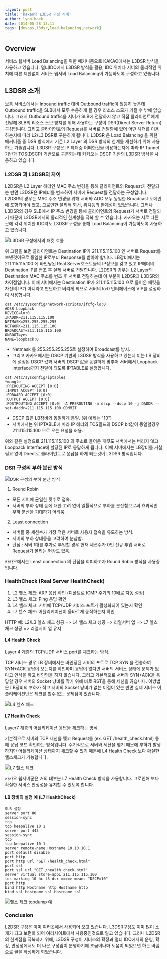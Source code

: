 ```yaml
---
layout: post
title: 'kakao의 L3DSR 구성 사례'
author: lynn.baek
date: 2014-05-28 13:11
tags: [devops,l3dsr,load-balancing,network]
---
```

## Overview

서비스 웹서버 Load Balancing을 위한 메커니즘으로 KAKAO에서는 L3DSR 방식을 사용하고 있습니다. 멀티IDC에서 L3DSR 방식을 활용, IDC 위치나 서버의 물리적인 위치에 따른 제한없이 서비스 웹서버 Load Balancing이 가능하도록 구성하고 있습니다.
<!--more-->

## L3DSR 소개

보통 서비스에서는 Inbound traffic 대비 Outbound traffic이 월등히 높은데 Outbound traffic을 SLB에서 모두 수용하게 될 경우 리소스 소모가 커질 수 밖에 없습니다. 그래서 Outbound traffic을 서버가 SLB에 전달하지 않고 직접 클라이언트에게 전달해 SLB의 리소스 소모 방지를 위해 사용하는 구성이 DSR(Direct Server Return) 구성입니다. 그리고 클라이언트의 Request를 서버로 전달함에 있어 어떤 헤더를 이용하는지에 따라 L2/L3 DSR로 구분하게 됩니다. L3DSR 은 Load Balancing 을 위한 메커니즘 중 DSR 방식에서 기존 L2 Layer 의 DSR 방식의 한계를 개선하기 위해 사용하는 기술입니다. L3DSR 구성은 IP 헤더중 어떠한것을 이용하는지에 따라 IP Tunnel 기반과 TOS(DSCP) 기반으로 구분되는데 카카오는 DSCP 기반의 L3DSR 방식을 사용하고 있습니다.

### L2DSR 과 L3DSR의 차이

L2DSR은 L2 Layer 헤더인 MAC 주소 변경을 통해 클라이언트의 Request가 전달되는 반면 L3DSR은 IP헤더를 변조하여 서버에 Request를 전달하는 구성입니다. L2DSR의 경우는 MAC 주소 변경을 위해 서버와 ADC 모두 동일한 Broadcast 도메인에 포함되어야 했고, 그로인한 물리적 회선, 위치등의 한계성이 있었습니다. 그러나 L3DSR의 경우 SLB에서 IP 주소 변경을 통해 클라이언트의 Request가 서버로 전달되기 때문에 L2DSR에서의 물리적인 한계성을 극복 할 수 있습니다. 카카오는 서로 다른곳에 각각 위치한 IDC라도 L3DSR 구성을 통해 Load Balancing이 가능하도록 사용하고 있습니다.

![L3DSR 구성에서의 패킷 흐름](/files/l3dsr-packet-flow.png)

위 그림을 보면 클라이언트는 Destination IP가 211.115.115.100 인 서버로 Request를 보낸것이므로 동일한 IP로부터 Response를 받아야 합니다.  LB장비에서는 211.115.115.100 에 바인딩된 Real Server호스트들의 IP정보를 갖고 있고 IP헤더의 Destination IP를 변조 후 실제 서버로 전달합니다. L2DSR의 경우는 L2 Layer의 Destination MAC 주소를 변조 후 서버로 전달하는데 이 부분이 L2DSR과 L3DSR의 차이점입니다. 이때 서버에서는 Destination IP가 211.115.115.100 으로 들어온 패킷을 자신의 IP가 아니라고 판단하고 버리게 되므로 서버의 lo:0 인터페이스에 VIP를 설정하여 사용합니다.

```
cat /etc/sysconfig/network-scripts/ifcfg-lo:0
#DSR Loopback
DEVICE=lo:0
IPADDR=211.115.115.100
NETMASK=255.255.255.255
NETWORK=211.115.115.100
BROADCAST=211.115.115.100
ONBOOT=yes
NAME=loopback:0
```

- Netmask 를 255.255.255.255로 설정하여 Broadcast를 방지.
- 그리고 카카오에서는 DSCP 기반의 L3DSR 방식을 사용하고 있는데 이는 LB 장비에 설정된 DSCP 값과 서버의 DSCP 값을 동일하게 맞추어 서버에서 Loopback Interface까지 전달이 되도록 IPTABLE로 설정합니다.

```
cat /etc/sysconfig/iptables
*mangle
:PREROUTING ACCEPT [0:0]
:INPUT ACCEPT [0:0]
:FORWARD ACCEPT [0:0]
:OUTPUT ACCEPT [0:0]
:POSTROUTING ACCEPT [0:0] -A PREROUTING -m dscp --dscp 10 -j DADDR --set-daddr=211.115.115.100 COMMIT
```

- DSCP 값은 LB장비와 동일하게 통일. (위 예제는 "10")
- 서버에서는 위 IPTABLE에 따라 IP 헤더의 TOS필드의 DSCP bit값이 동일할경우 211.115.115.100 으로 오는 요청을 허용.

위와 같은 설정으로 211.115.115.100 의 주소로 들어온 패킷도 서버에서는 버리지 않고 Loopback Interface에 할당된 IP로 응답하게 됩니다. 이때 서버에서는 LB장비를 거칠필요 없이 Direct로 클라이언트로 응답을 하게 되는것이  L3DSR 방식입니다.

### DSR 구성의 부하 분산 방식

![DSR 구성의 부하 분산 방식](/files/l3dsr-dsr.png)

1. Round Robin
 - 모든 서버에 균일한 횟수로 접속.
 - 서버의 부하 상태 등에 대한 고려 없이 일률적으로 부하를 분산함으로써 효과적인 부하 분산을 기대하기 어려움.
2. Least connection
 - 서버들 중 세션수가 가장 적은 서버로 사용자 접속을 유도하는 방식.
 - 서버의 부하 상태등을 고려하여 분삼함.
 - 단점 : 서버 1대를 추가로 투입할 경우 현재 세션수가 0인 신규 투입 서버로 Request가 몰리는 현상도 있음.

카카오에서는 Least connection 의 단점을 회피하고자 Round Robin 방식을 사용중입니다.

###  HealthCheck (Real Server HealthCheck)

1. L2 헬스 체크: ARP 응답 확인 (디폴트로 ICMP 주기의 10배로 자동 설정)
2. L3 헬스 체크: Ping 응답 확인
3. L4 헬스 체크: 서버에 TCP/UDP 서비스 포트가 활성화되어 있는지 확인
4. L7 헬스 체크: 어플리케이션이 올바르게 동작하는지 확인

HTTP 예: L2/L3 헬스 체크 성공 => L4 헬스 체크 성공 => 리얼서버 업 => L7 헬스 체크 성공 => 리얼서버 업 유지

#### L4 Health Check

Layer 4 계층의 TCP/UDP 서비스 port를 체크하는 방식.

TCP 서비스 경우  LB 장비에서는  바인딩된 서버의 포트로 TCP SYN 을 전송하여 SYN+ACK 응답이 오는지를 확인하며 응답이 없다면 서버의 서비스 상태에 문제가 있다고 인식을 하고 바인딩을 하지 않습니다. 그리고 기본적으로 서버가 SYN+ACK을 응답할 경우 서버의 Socket 낭비를 막기 위해 바로 RST을 통해 세션을 끊습니다. 이방법은 LB장비의 부하가 적고 서버의 Socket 낭비가 없는 이점이 있는 반면 실제 서비스 어플리케이션단은 체크를 할수 없는 문제점이 있습니다.

![L4 헬스 체크](/files/l3dsr-l4-healthcheck.png)

#### L7 Health Check

Layer7 계층의 어플리케이션 응답을 체크하는 방식.

기본적으로 서버와 TCP 세션을 맺고 Request를 (ex. GET /health_check.html) 통해 응답 코드 확인하는 방식입니다. 주기적으로 서버와 세션을 맺기 때문에 부하가 발생하지만 어플리케이션 상태까지 체크할 수 있기 때문에 L4 Health Check 보다 확실한 헬스체크가 가능합니다.

![L7 헬스 체크](/files/l3dsr-l7-healthcheck.png)

카카오 웹서버군은 거의 대부분 L7 Health Check 방식을 사용합니다. 그로인해 보다 확실한 서비스 안정성을 유지할 수 있도록 합니다.

#### LB 장비의 설정 예 (L7 HealthCheck)

```
SLB 설정
server port 80
session-sync
tcp
tcp keepalive 10 1
server port 443
session-sync
tcp
tcp keepalive 10 1
server remote-name Hostname 10.10.10.1
port default disable
port http
port http url "GET /health_check.html"
port ssl
port ssl url "GET /health_check.html"
server virtual store-app1 211.115.115.100
tos-marking 10 hc-l3-dsr ====> means "DSCP=10"
port http
bind http Hostname http Hostname http
bind ssl Hostname ssl Hostname ssl
```

![헬스 체크 tcpdump 예](/files/l3dsr-healthcheck-dump.png)

### Conclusion

L2DSR 구성은 이미 여러곳에서 사용되어 오고 있습니다. L3DSR구성도 이미 많이 소개가 되고 보편화 되어 여러사이트에서 사용중인것으로 알고 있습니다. 그러나 L2DSR의 한계점을 극복하기 위해, L3DSR 구성이 서비스의 확장과 멀티 IDC에서의 운영, 확장, 안정성에서도 더 나은 구성임이 분명하기에 조금이나마 도움이 되었으면 하는 바램으로 글을 작성하게 되었습니다.